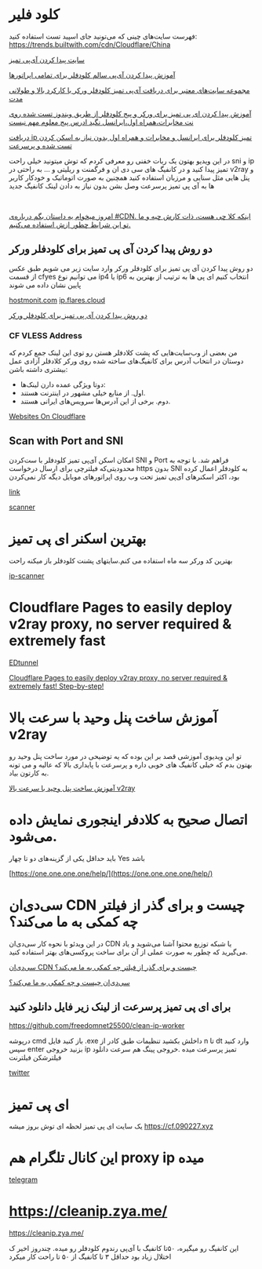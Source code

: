 
# کلود فلیر


فهرست سایت‌های چینی که می‌تونید جای اسپید تست استفاده کنید:
https://trends.builtwith.com/cdn/Cloudflare/China

[سایت پیدا کردن آی‌پی تمیز](https://www.itdog.cn/ping/russian.people.com.cn)


[آموزش پیدا کردن آی‌پی سالم کلودفلر برای تمامی اپراتورها](https://www.youtube.com/watch?v=tXNeirkJJjA)


[مجموعه سایت‌های معتبر برای دریافت آی‌پی تمیز کلودفلر ورکر با کارکرد بالا و طولانی مدت](https://threadreaderapp.com/thread/1757395742434505118.html)


[آموزش پیدا کردن ای پی تمیز برای ورکر و پیج کلودفلر از طریق ویندوز تست شده روی نت مخابرات،همراه اول،ایرانسل نگید ادرس پیج معلوم مهم نیست ](https://twitter.com/horizonbehind2/status/1762487430186180736)


[ دریافت ip تمیز کلودفلر برای ایرانسل و مخابرات و همراه اول بدون نیاز به اسکن کردن تست شده و پرسرعت ](https://www.youtube.com/watch?v=xog8mHuIYW0)

در این ویدیو بهتون یک ربات خفنی رو معرفی کردم که توش میتونید خیلی راحت sni و ip تمیز پیدا کنید و در کانفیگ های سی دی ان و فرگمنت و ریلیتی و ... به راحتی در v2ray و پنل هایی مثل سنایی و مرزبان استفاده کنید همچنین به صورت اتوماتیک و خودکار کاربر ها به آی پی تمیز پرسرعت وصل بشن بدون نیاز به دادن لینک کانفیگ جدید


</br>


[امروز میخوام یه داستان بگم درباره‌ی #CDN. اینکه کلا چی هست، ذات کارش چیه و ما تو این شرایط چطور ازش استفاده می‌کنیم.](https://threadreaderapp.com/thread/1624835448248971265.html)


## دو روش پیدا کردن آی پی تمیز برای کلودفلر ورکر
دو روش پیدا کردن آی پی تمیز برای کلودفلر ورکر
وارد سایت زیر می شویم 
طبق عکس از قسمت cfyes
می توانیم نوع  ip4 یا ip6 انتخاب کنیم
ای پی ها به ترتیب از بهترین به پایین نشان داده می شوند

[hostmonit.com](stock.hostmonit.com/CloudFlareYes)
[ip.flares.cloud](http://ip.flares.cloud/whole/)

[دو روش پیدا کردن آی پی تمیز برای کلودفلر ورکر](https://threadreaderapp.com/thread/1759249427473002782.html)

### CF VLESS Address
من بعضی از وب‌سایت‌هایی که پشت کلادفلر هستن رو توی این لینک جمع کردم که دوستان در انتخاب آدرس برای کانفیگ‌های ساخته شده روی ورکر کلادفلر آزادی عمل بیشتری داشته باشن:

* دوتا ویژگی عمده دارن لینک‌ها:
* اول. از منابع خیلی مشهور در اینترنت هستند.
* دوم. برخی از این آدرس‌ها سرویس‌های ایرانی هستند.

[ Websites On Cloudflare ](https://webcf.xericsusi.workers.dev/)


## Scan with Port and SNI

امکان اسکن آی‌پی تمیز کلودفلر با ست‌کردن SNI و Port فراهم شد.
با توجه به محدودیتی‌که فیلترچی برای ارسال درخواست https بدون SNI به کلودفلر اعمال کرده بود، اکثر اسکنرهای آی‌پی تمیز تحت وب روی اپراتورهای موبایل دیگه کار نمی‌کردن

[link](https://threadreaderapp.com/thread/1765371203475145113.html)

[scanner](http://scanner.github1.cloud/)



# بهترین اسکنر ای پی تمیز 


بهترین کد ورکر سه ماه استفاده می کنم.سایتهای پشنت کلودفلر باز میکنه راحت

[ip-scanner](https://drunkleen.github.io/ip-scanner/)


#  Cloudflare Pages to easily deploy v2ray proxy, no server required & extremely fast

[EDtunnel](https://github.com/3Kmfi6HP/EDtunnel)

[ Cloudflare Pages to easily deploy v2ray proxy, no server required & extremely fast! Step-by-step! ](https://www.youtube.com/watch?v=8I-yTNHB0aw)


#  آموزش ساخت پنل وحید با سرعت بالا v2ray 

تو این ویدیوی آموزشی قصد بر این بوده که یه توضیحی در مورد ساخت پنل وحید رو بهتون بدم که خیلی کانفیگ های خوبی داره و پرسرعت با پایداری بالا که عالیه و می تونه به کارتون بیاد.

[ آموزش ساخت پنل وحید با سرعت بالا v2ray ](https://www.youtube.com/watch?v=PpDIJUeFbxc)



# اتصال صحیح به کلادفر اینجوری نمایش داده می‌شود.

باید حداقل یکی از گزینه‌های دو تا چهار
Yes
باشد


[https://one.one.one.one/help/](https://one.one.one.one/help/)


#  سی‌دی‌ان CDN چیست و برای گذر از فیلتر چه کمکی به ما می‌کند؟ 

در این ویدئو با نحوه کار سی‌دی‌ان CDN یا شبکه توزیع محتوا آشنا می‌شوید و یاد می‌گیرید که چطور به صورت عملی از آن برای ساخت پروکسی‌های بهتر استفاده کنید. 

[ سی‌دی‌ان CDN چیست و برای گذر از فیلتر چه کمکی به ما می‌کند؟ ](https://www.youtube.com/watch?v=vBrD9iYeIrM)

[سی‌دی‌ان چیست و چه کمکی به ما می‌کند؟](https://hiddify.com/fa/manager/domain-worker-cdn-and-tunneling/What-is-CDN-and-how-does-it-help-us%3F/#_2)


## برای  ای پی تمیز پرسرعت از لینک زیر فایل دانلود کنید 

https://github.com/freedomnet25500/clean-ip-worker

درپوشه cmd باز کنید  فایل .exe داخلش بکشید 
 تنظیمات طبق کادر از n  تا  dt  وارد کنید  سپس enter  بزنید  خروجی ip تمیز پرسرعت میده .خروجی  پینگ هم سرعت دانلود
 فیلترشکن فیلترنت 

[twitter](https://twitter.com/horizonbehind2/status/1787398902846476467)


# ای پی تمیز

یک سایت ای پی تمیز لحظه ای توش بروز میشه
https://cf.090227.xyz



# این کانال تلگرام هم proxy ip میده 

[telegram](https://t.me/cf_push)



# https://cleanip.zya.me/

https://cleanip.zya.me/

این کانفیگ رو میگیره، ۵۰تا کانفیگ با آی‌پی رندوم کلودفلر رو میده.
چندروز اخیر ک اختلال زیاد بود حداقل ۳ تا کانفیگ از ۵۰ تا راحت کار میکرد

